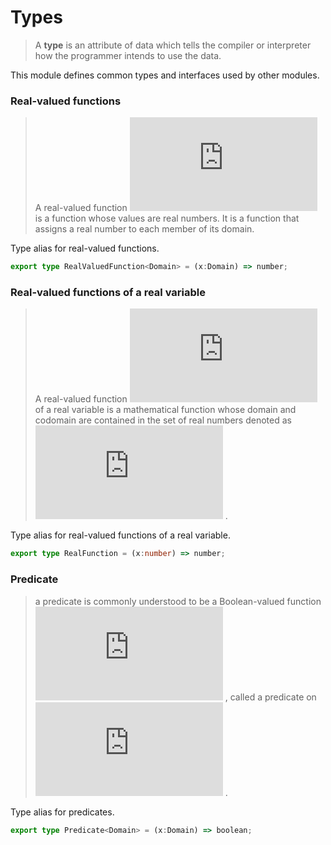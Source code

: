 
# Types
> A **type** is an attribute of data which tells the compiler or interpreter
> how the programmer intends to use the data.

This module defines common types and interfaces used by other modules.

### Real-valued functions
> A real-valued function ![$f$](http://latex.codecogs.com/png.latex?f)  is a function whose values are real numbers. It is
> a function that assigns a real number to each member of its domain.

Type alias for real-valued functions.
```typescript
export type RealValuedFunction<Domain> = (x:Domain) => number;
```

### Real-valued functions of a real variable
> A real-valued function ![$f$](http://latex.codecogs.com/png.latex?f)  of a real variable is a mathematical function
> whose domain and codomain are contained in the set of real numbers denoted
> as ![$\mathbb{R}$](http://latex.codecogs.com/png.latex?%5Cmathbb%7BR%7D) .

Type alias for real-valued functions of a real variable.
```typescript
export type RealFunction = (x:number) => number;
```

### Predicate
> a predicate is commonly understood to be a Boolean-valued function
> ![$P: X \rightarrow \{true, false\}$](http://latex.codecogs.com/png.latex?P%3A%20X%20%5Crightarrow%20%5C%7Btrue%2C%20false%5C%7D) , called a predicate on ![$X$](http://latex.codecogs.com/png.latex?X) .

Type alias for predicates.
```typescript
export type Predicate<Domain> = (x:Domain) => boolean;
```
